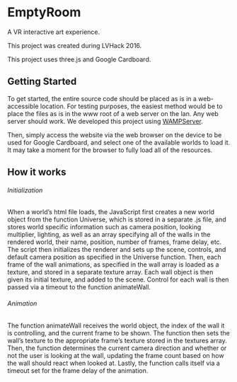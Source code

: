 # EmptyRoom
A VR interactive art experience.

This project was created during LVHack 2016.

This project uses three.js and Google Cardboard.

## Getting Started

To get started, the entire source code should be placed as is in a web-accessible location. For testing purposes, the easiest method would be to place the files as is in the www root of a web server on the lan. Any web server should work. We developed this project using [WAMPServer](http://www.wampserver.com). 

Then, simply access the website via the web browser on the device to be used for Google Cardboard, and select one of the available worlds to load it. It may take a moment for the browser to fully load all of the resources.

## How it works

###### Initialization
When a world’s html file loads, the JavaScript first creates a new world object from the function Universe, which is stored in a separate .js file, and stores world specific information such as camera position, looking multiplier, lighting, as well as an array specifying all of the walls in the rendered world, their name, position, number of frames, frame delay, etc. The script then initializes the renderer and sets up the scene, controls, and default camera position as specified in the Universe function. Then, each frame of the wall animations, as specified in the wall array is loaded as a texture, and stored in a separate texture array. Each wall object is then given its initial texture, and added to the scene. Control for each wall is then passed via a timeout to the function animateWall.

###### Animation
The function animateWall receives the world object, the index of the wall it is controlling, and the current frame to be shown. The function then sets the wall’s texture to the appropriate frame’s texture stored in the textures array. Then, the function determines the current camera direction and whether or not the user is looking at the wall, updating the frame count based on how the wall should react when looked at. Lastly, the function calls itself via a timeout set for the frame delay of the animation.
